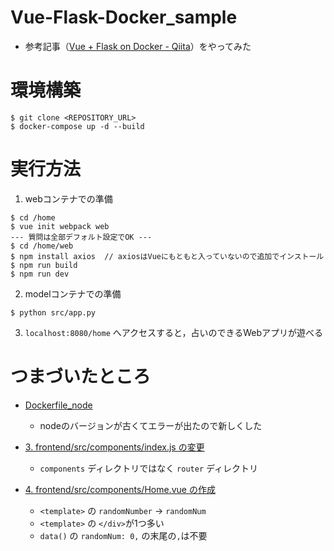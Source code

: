 # Vue-Flask-Docker_sample

- 参考記事（[Vue + Flask on Docker - Qiita](https://qiita.com/kasayu/items/43734e570dc458a5be15)）をやってみた

# 環境構築

```
$ git clone <REPOSITORY_URL>
$ docker-compose up -d --build
```

# 実行方法

1. webコンテナでの準備
```
$ cd /home
$ vue init webpack web
--- 質問は全部デフォルト設定でOK ---
$ cd /home/web
$ npm install axios  // axiosはVueにもともと入っていないので追加でインストール
$ npm run build
$ npm run dev
```

2. modelコンテナでの準備
```
$ python src/app.py
```

3. `localhost:8080/home` へアクセスすると，占いのできるWebアプリが遊べる

# つまづいたところ

- [Dockerfile_node](https://qiita.com/kasayu/items/43734e570dc458a5be15#dockerfile_node)
    - nodeのバージョンが古くてエラーが出たので新しくした

- [3. frontend/src/components/index.js の変更](https://qiita.com/kasayu/items/43734e570dc458a5be15#3-frontendsrccomponentsindexjs-%E3%81%AE%E5%A4%89%E6%9B%B4)
    - `components` ディレクトリではなく `router` ディレクトリ

- [4. frontend/src/components/Home.vue の作成](https://qiita.com/kasayu/items/43734e570dc458a5be15#4-frontendsrccomponentshomevue-%E3%81%AE%E4%BD%9C%E6%88%90)
    - `<template>` の `randomNumber` → `randomNum`
    - `<template>` の `</div>`が1つ多い
    -  `data()` の `randomNum: 0,` の末尾の`,`は不要
